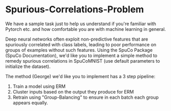 # Spurious-Correlations-Problem
We have a sample task just to help us understand if you're familiar with Pytorch etc. and how comfortable you are with machine learning in general.

Deep neural networks often exploit non-predictive features that are spuriously correlated with class labels, leading to poor performance on groups of examples without such features. Using the SpuCo Package (SpuCo Documentation), we'd like you to implement a simple method to remedy spurious correlations in SpuCoMNIST (use default parameters to initialize the dataset).

The method (George) we'd like you to implement has a 3 step pipeline:
1. Train a model using ERM
2. Cluster inputs based on the output they produce for ERM
3. Retrain using "Group-Balancing" to ensure in each batch each group appears equally.
